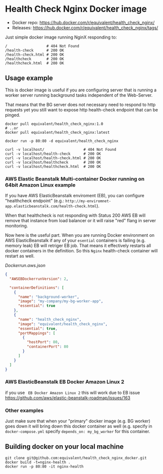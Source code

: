 # Health Check Nginx Docker image

* Docker repo: https://hub.docker.com/r/equivalent/health_check_nginx/
* Releases: https://hub.docker.com/r/equivalent/health_check_nginx/tags/

Just simple docker image running NginX responding to:

```
/                  # 404 Not Found
/health-check      # 200 OK
/health-check.html # 200 OK
/healthcheck       # 200 OK
/healthcheck.html  # 200 OK
```

## Usage example

This is docker image is useful if you are configuring server that is running a worker server
running background tasks independent of the Web-Server.

That means that the BG server does not necessary need to respond to http requests
yet you still want to expose http health-check endpoint that can be
pinged.


```
docker pull equivalent/health_check_nginx:1.0
# ..or
docker pull equivalent/health_check_nginx:latest

docker run -p 80:80 -d equivalent/health_check_nginx

curl -v localhost/                  # 404 Not Found
curl -v localhost/health-check      # 200 OK
curl -v localhost/health-check.html # 200 OK
curl -v localhost/healthcheck       # 200 OK
curl -v localhost/healthcheck.html  # 200 OK
```

### AWS Elastic Beanstalk Multi-container Docker running on 64bit Amazon Linux example

If you have AWS ElasticBeanstalk enviroment (EB), you can
configure "healthcheck endpoint"
(e.g.: `http://my-enviromnet-app.elasticbeanstalk.com/health-check.html`).

When that healthcheck is not responding with Status 200 AWS EB will
remove that instance from load balancer or it will raise "red" flang in
server monitoring.

Now here is the useful part. When you are  running Docker environment on AWS ElasticBeanstalk
if any of your `esential` containers is failing (e.g. memory leak) EB will
retriger EB job. That means it effectively restarts
all docker containers in the definition. So this `Nginx` health-check
container will restart as well.

*Dockerrun.aws.json*

```json
{
  "AWSEBDockerrunVersion": 2,

  "containerDefinitions": [
    {
      "name": "background-worker",
      "image": "my-company/my-bg-worker-app",
      "essential": true
    },
    {
      "name": "health_check_nginx",
      "image": "equivalent/health_check_nginx",
      "essential": true,
      "portMappings": [
        {
          "hostPort": 80,
          "containerPort": 80
        }
      ]
    }
  ]
}
```

### AWS ElasticBeanstalk EB Docker Amazon Linux 2

if you use ` EB Docker Amazon Linux 2` this will work due to EB  issue https://github.com/aws/elastic-beanstalk-roadmap/issues/163

### Other examples

Just make sure that when your "primary" docker image (e.g. BG
worker) goes down it will bring down this docker container as well (e.g.
specify in `docker-compose.yml` specify `depends_on: my_bg_worker` for
this container.

## Building docker on your local machine

```
git clone git@github.com:equivalent/health_check_nginx_docker.git
docker build -t=nginx-health .
docker run -p 80:80 -it nginx-health
```
